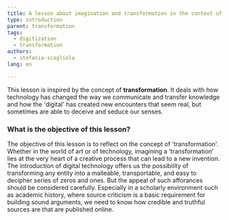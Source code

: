 ```yaml
---
title: A lesson about imagination and transformation in the context of digital technology
type: introduction
parent: transformation
tags:
  - digitization
  - transformation
authors:
  - stefania-scagliola
lang: en

---
```


This lesson is inspired by the concept of **transformation**. It deals with how technology has changed the way we communicate and transfer knowledge and how the 'digital' has created new encounters that seem real, but sometimes are able to deceive and seduce our senses.

<!-- more -->

### What is the objective of this lesson?

<!-- section-contents -->
The objective of this lesson is to reflect on the concept of 'transformation'. Whether in the world of art or of technology, imagining a ‘transformation’ lies at the very heart of a creative process that can lead to a new invention. The introduction of digital technology offers us the possibility of transforming any entity into a malleable, transportable, and easy to decipher series of zeros and ones. But the appeal of such afforances should be considered carefully. Especially in a scholarly environment such as academic history, where source criticism is a basic requirement for building sound arguments, we need to know how credible and truthful sources are that are published online.
